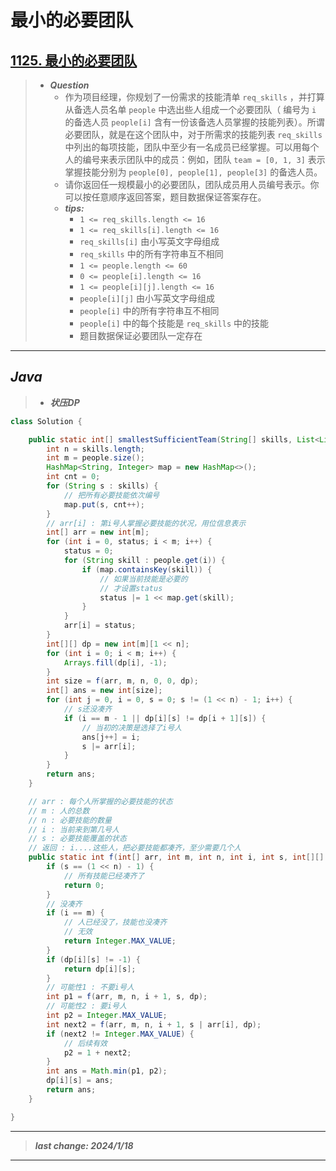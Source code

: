 # 最小的必要团队

## [1125. 最小的必要团队](https://leetcode.cn/problems/smallest-sufficient-team/)

> - ***Question***
>   - 作为项目经理，你规划了一份需求的技能清单 `req_skills` ，并打算从备选人员名单 `people` 中选出些人组成一个必要团队（ 编号为 `i` 的备选人员 `people[i]` 含有一份该备选人员掌握的技能列表）。所谓必要团队，就是在这个团队中，对于所需求的技能列表 `req_skills` 中列出的每项技能，团队中至少有一名成员已经掌握。可以用每个人的编号来表示团队中的成员：例如，团队 `team = [0, 1, 3]` 表示掌握技能分别为 `people[0], people[1], people[3]` 的备选人员。
>   - 请你返回任一规模最小的必要团队，团队成员用人员编号表示。你可以按任意顺序返回答案，题目数据保证答案存在。
>   - ***tips:***
>     - `1 <= req_skills.length <= 16`
>     - `1 <= req_skills[i].length <= 16`
>     - `req_skills[i]` 由小写英文字母组成
>     - `req_skills` 中的所有字符串互不相同
>     - `1 <= people.length <= 60`
>     - `0 <= people[i].length <= 16`
>     - `1 <= people[i][j].length <= 16`
>     - `people[i][j]` 由小写英文字母组成
>     - `people[i]` 中的所有字符串互不相同
>     - `people[i]` 中的每个技能是 `req_skills` 中的技能
>     - 题目数据保证必要团队一定存在

---

## *Java*

> - ***状压DP***

```java
class Solution {

    public static int[] smallestSufficientTeam(String[] skills, List<List<String>> people) {
        int n = skills.length;
        int m = people.size();
        HashMap<String, Integer> map = new HashMap<>();
        int cnt = 0;
        for (String s : skills) {
            // 把所有必要技能依次编号
            map.put(s, cnt++);
        }
        // arr[i] : 第i号人掌握必要技能的状况，用位信息表示
        int[] arr = new int[m];
        for (int i = 0, status; i < m; i++) {
            status = 0;
            for (String skill : people.get(i)) {
                if (map.containsKey(skill)) {
                    // 如果当前技能是必要的
                    // 才设置status
                    status |= 1 << map.get(skill);
                }
            }
            arr[i] = status;
        }
        int[][] dp = new int[m][1 << n];
        for (int i = 0; i < m; i++) {
            Arrays.fill(dp[i], -1);
        }
        int size = f(arr, m, n, 0, 0, dp);
        int[] ans = new int[size];
        for (int j = 0, i = 0, s = 0; s != (1 << n) - 1; i++) {
            // s还没凑齐
            if (i == m - 1 || dp[i][s] != dp[i + 1][s]) {
                // 当初的决策是选择了i号人
                ans[j++] = i;
                s |= arr[i];
            }
        }
        return ans;
    }

    // arr : 每个人所掌握的必要技能的状态
    // m : 人的总数
    // n : 必要技能的数量
    // i : 当前来到第几号人
    // s : 必要技能覆盖的状态
    // 返回 : i....这些人，把必要技能都凑齐，至少需要几个人
    public static int f(int[] arr, int m, int n, int i, int s, int[][] dp) {
        if (s == (1 << n) - 1) {
            // 所有技能已经凑齐了
            return 0;
        }
        // 没凑齐
        if (i == m) {
            // 人已经没了，技能也没凑齐
            // 无效
            return Integer.MAX_VALUE;
        }
        if (dp[i][s] != -1) {
            return dp[i][s];
        }
        // 可能性1 : 不要i号人
        int p1 = f(arr, m, n, i + 1, s, dp);
        // 可能性2 : 要i号人
        int p2 = Integer.MAX_VALUE;
        int next2 = f(arr, m, n, i + 1, s | arr[i], dp);
        if (next2 != Integer.MAX_VALUE) {
            // 后续有效
            p2 = 1 + next2;
        }
        int ans = Math.min(p1, p2);
        dp[i][s] = ans;
        return ans;
    }

}
```

---

> ***last change: 2024/1/18***

---
